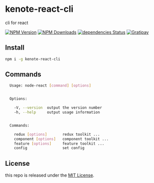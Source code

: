 # kenote-react-cli

cli for react

[![NPM Version][npm-image]][npm-url]
[![NPM Downloads][downloads-image]][downloads-url]
[![dependencies Status][dependencies-image]][dependencies-url]
[![Gratipay][licensed-image]][licensed-url]


[npm-image]: https://img.shields.io/npm/v/kenote-react-cli.svg
[npm-url]: https://www.npmjs.org/package/kenote-react-cli
[downloads-image]: https://img.shields.io/npm/dm/kenote-react-cli.svg
[downloads-url]: https://npmjs.org/package/kenote-react-cli
[dependencies-image]: https://david-dm.org/thondery/kenote-react-cli/status.svg
[dependencies-url]: https://david-dm.org/thondery/kenote-react-cli
[licensed-image]: https://img.shields.io/badge/license-MIT-blue.svg
[licensed-url]: https://github.com/thondery/kenote-react-cli/blob/master/LICENSE

## Install

```bash
npm i -g kenote-react-cli
```

## Commands

```bash
  Usage: node-react [command] [options]


  Options:

    -V, --version  output the version number
    -h, --help     output usage information


  Commands:

    redux [options]       redux toolkit ...
    component [options]   component toolkit ...
    feature [options]     feature toolkit ...
    config                set config
```

## License

this repo is released under the [MIT License](https://github.com/thondery/kenote-react-cli/blob/master/LICENSE).